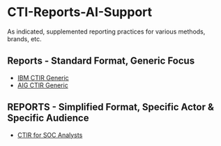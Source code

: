 # CTI-Reports-AI-Support
As indicated, supplemented reporting practices for various methods, brands, etc.

## Reports - Standard Format, Generic Focus
+ [IBM CTIR Generic](IBM-CTIR-Generic) <br />
+ [AIG CTIR Generic](AIG-CTIR-Generic) <br />

## REPORTS - Simplified Format, Specific Actor & Specific Audience
+ [CTIR for SOC Analysts](CTIR-for-SOC-Analysts-APT31)
